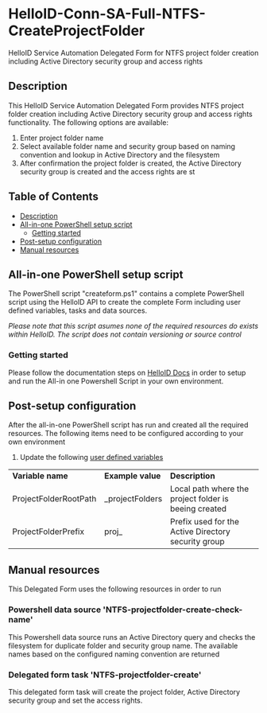 # HelloID-Conn-SA-Full-NTFS-CreateProjectFolder
HelloID Service Automation Delegated Form for NTFS project folder creation including Active Directory security group and access rights


<!-- Description -->
## Description
This HelloID Service Automation Delegated Form provides NTFS project folder creation including Active Directory security group and access rights functionality. The following options are available:
 1. Enter project folder name
 2. Select available folder name and security group based on naming convention and lookup in Active Directory and the filesystem
 3. After confirmation the project folder is created, the Active Directory security group is created and the access rights are st
 
<!-- TABLE OF CONTENTS -->
## Table of Contents
* [Description](#description)
* [All-in-one PowerShell setup script](#all-in-one-powershell-setup-script)
  * [Getting started](#getting-started)
* [Post-setup configuration](#post-setup-configuration)
* [Manual resources](#manual-resources)


## All-in-one PowerShell setup script
The PowerShell script "createform.ps1" contains a complete PowerShell script using the HelloID API to create the complete Form including user defined variables, tasks and data sources.

 _Please note that this script asumes none of the required resources do exists within HelloID. The script does not contain versioning or source control_


### Getting started
Please follow the documentation steps on [HelloID Docs](https://docs.helloid.com/hc/en-us/articles/360017556559-Service-automation-GitHub-resources) in order to setup and run the All-in one Powershell Script in your own environment.

 
## Post-setup configuration
After the all-in-one PowerShell script has run and created all the required resources. The following items need to be configured according to your own environment
 1. Update the following [user defined variables](https://docs.helloid.com/hc/en-us/articles/360014169933-How-to-Create-and-Manage-User-Defined-Variables)
<table>
  <tr><td><strong>Variable name</strong></td><td><strong>Example value</strong></td><td><strong>Description</strong></td></tr>
  <tr><td>ProjectFolderRootPath</td><td>_projectFolders</td><td>Local path where the project folder is beeing created</td></tr>
  <tr><td>ProjectFolderPrefix</td><td>proj_</td><td>Prefix used for the Active Directory security group</td></tr>
</table>

## Manual resources
This Delegated Form uses the following resources in order to run

### Powershell data source 'NTFS-projectfolder-create-check-name'
This Powershell data source runs an Active Directory query and checks the filesystem for duplicate folder and security group name. The available names based on the configured naming convention are returned

### Delegated form task 'NTFS-projectfolder-create'
This delegated form task will create the project folder, Active Directory security group and set the access rights.

